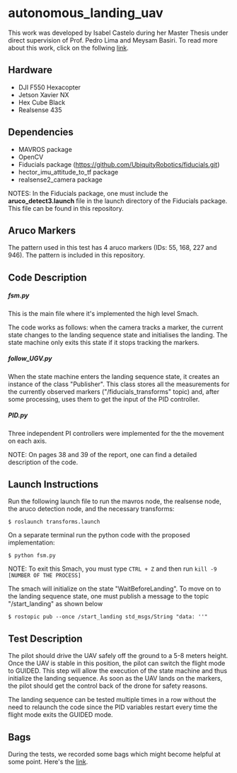 # autonomous_landing_uav

This work was developed by Isabel Castelo during her Master Thesis under direct supervision of Prof. Pedro Lima and Meysam Basiri. To read more about this work, click on the follwing [link](https://drive.google.com/file/d/17AfR2s2Ql5n2FO_m81a-wonHWeZszbup/view?usp=sharing "Thesis Link").

## Hardware

* DJI F550 Hexacopter
* Jetson Xavier NX
* Hex Cube Black
* Realsense 435


## Dependencies

* MAVROS package
* OpenCV
* Fiducials package (https://github.com/UbiquityRobotics/fiducials.git)
* hector_imu_attitude_to_tf package
* realsense2_camera package

NOTES: In the Fiducials package, one must include the **aruco_detect3.launch** file in the launch directory of the Fiducials package. This file can be found in this repository.



## Aruco Markers

The pattern used in this test has 4 aruco markers (IDs: 55, 168, 227 and 946). The pattern is included in this repository.



## Code Description

##### fsm.py

This is the main file where it's implemented the high level Smach. 

The code works as follows: when the camera tracks a marker, the current state changes to the landing sequence state and initialises the landing. The state machine only exits this state if it stops tracking the markers.

##### follow_UGV.py

When the state machine enters the landing sequence state, it creates an instance of the class "Publisher". This class stores all the measurements for the currently observed markers ("/fiducials_transforms" topic) and, after some processing, uses them to get the input of the PID controller.

##### PID.py

Three independent PI controllers were implemented for the the movement on each axis.


NOTE: On pages 38 and 39 of the report, one can find a detailed description of the code.




## Launch Instructions

Run the following launch file to run the mavros node, the realsense node, the aruco detection node, and the necessary transforms:
```
$ roslaunch transforms.launch
```

On a separate terminal run the python code with the proposed implementation:
```
$ python fsm.py
```

NOTE: To exit this Smach, you must type `CTRL + Z` and then run `kill -9 [NUMBER OF THE PROCESS]`


The smach will initialize on the state "WaitBeforeLanding". To move on to the landing sequence state, one must publish a message to the topic "/start_landing" as shown below
```
$ rostopic pub --once /start_landing std_msgs/String "data: ''"
```


## Test Description

The pilot should drive the UAV safely off the ground to a 5-8 meters height. Once the UAV is stable in this position, the pilot can switch the flight mode to GUIDED. This step will allow the execution of the state machine and thus initialize the landing sequence. 
As soon as the UAV lands on the markers, the pilot should get the control back of the drone for safety reasons.

The landing sequence can be tested multiple times in a row without the need to relaunch the code since the PID variables restart every time the flight mode exits the GUIDED mode.


## Bags

During the tests, we recorded some bags which might become helpful at some point. Here's the [link](https://drive.google.com/drive/folders/1uaRyFXZu-y_0YEwd8CXSCPzH8fAMMLzc?usp=sharing "Thesis Link").
